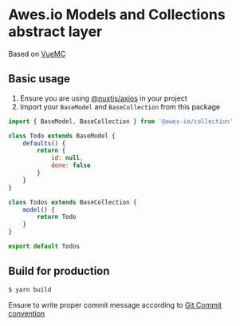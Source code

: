 # Awes.io Models and Collections abstract layer

Based on [VueMC](https://vuemc.io/)

## Basic usage

1. Ensure you are using [@nuxtjs/axios](https://axios.nuxtjs.org/) in your project
2. Import your `BaseModel` and `BaseCollection` from this package

```javascript
import { BaseModel, BaseCollection } from '@awes-io/collection'

class Todo extends BaseModel {
    defaults() {
        return {
            id: null,
            done: false
        }
    }
}

class Todos extends BaseCollection {
    model() {
        return Todo
    }
}

export default Todos
```

## Build for production

```bash
$ yarn build
```

Ensure to write proper commit message according to [Git Commit convention](https://www.conventionalcommits.org/)
